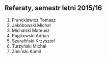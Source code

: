 ## Referaty, semestr letni 2015/16

1. Franckiewicz Tomasz
1. Jakóbowski Michał
1. Michalski Mateusz
1. Pająkowski Adrian
1. Szarafiński Krzysztof
1. Turzyński Michał
1. Zieliński Kamil
